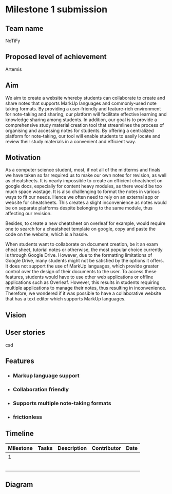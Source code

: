 # Milestone 1 submission
## Team name
NoTiFy

## Proposed level of achievement 
Artemis

## Aim
We aim to create a website whereby students can collaborate to
create and share notes that supports MarkUp languages and
commonly-used note taking formats. By providing a user-friendly
and feature-rich environment for note-taking and sharing, our
platform will facilitate effective learning and knowledge sharing
among students. In addition, our goal is to provide a comprehensive
study material creation tool that streamlines the process of
organising and accessing notes for students. By offering a
centralized platform for note-taking, our tool will enable students
to easily locate and review their study materials in a convenient
and efficient way.

## Motivation
As a computer science student, most, if not all of the midterms 
and finals we have taken so far required us to make our own notes 
for revision, as well as cheatsheets. It is nearly impossible to 
create an efficient cheatsheet on google docs, especially for 
content heavy modules, as there would be too much space wastage.
It is also challenging to format the notes in various ways to fit
our needs. Hence we often need to rely on an external app or website
for cheatsheets. This creates a slight inconvenience as notes would be
on separate platforms despite belonging to the same module, thus 
affecting our revision.

Besides, to create a new cheatsheet on overleaf for example, would 
require one to search for a cheatsheet template on google, copy and paste
the code on the website, which is a hassle.

When students want to collaborate on document creation, be it an exam cheat sheet, tutorial notes or otherwise, the most popular choice currently is through Google Drive.
However, due to the formatting limitations of Google Drive, many students might not be satisfied by the options it offers. It does not support the use of MarkUp languages, which provide greater control over the design of their documents to the user.
To access these features, students would have to use other web applications or offline applications such as Overleaf. However, this results in students requiring multiple applications to manage their notes, thus resulting in inconvenience. Therefore, we wondered if it was possible to have a collaborative website that has a text editor which supports MarkUp languages.

## Vision

## User stories
csd

## Features
* ### Markup language support
* ### Collaboration friendly
* ### Supports multiple note-taking formats
* ### frictionless

## Timeline

| Milestone | Tasks | Description | Contributor | Date |
|-----------|-------|-------------|-------------|------|
| 1         |       |             |             |      |
|           |       |             |             |      |
|           |       |             |             |      |
|           |       |             |             |      |
|           |       |             |             |      |
|           |       |             |             |      |


## Diagram






